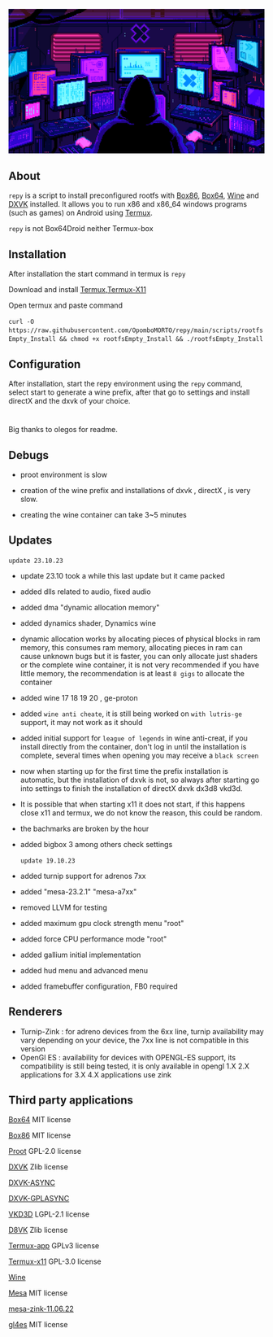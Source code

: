 ![logo](icon/icon.gif "logo")

## About

`repy` is a script to install preconfigured rootfs with [Box86](https://github.com/ptitSeb/box86), [Box64](https://github.com/ptitSeb/box64), [Wine](https://www.winehq.org/) and [DXVK](https://github.com/doitsujin/dxvk) installed. It allows you to run x86 and x86_64 windows programs (such as games) on Android using [Termux](https://github.com/termux/termux-app).

`repy` is not Box64Droid neither Termux-box

## Installation
After installation the start command in termux is `repy`

Download and install
[Termux](https://f-droid.org/repo/com.termux_118.apk),[Termux-X11](https://raw.githubusercontent.com/olegos2/termux-box/main/components/termux-x11-arm64-v8a-debug-latest.apk)

Open termux and paste command

`curl -O https://raw.githubusercontent.com/OpomboMORTO/repy/main/scripts/rootfsEmpty_Install && chmod +x rootfsEmpty_Install && ./rootfsEmpty_Install`

## Configuration
After installation, start the repy environment using the `repy` command, select start to generate a wine prefix, after that go to settings and install directX and the dxvk of your choice.

#
Big thanks to olegos for readme.

## Debugs

* proot environment is slow
  
* creation of the wine prefix and installations of dxvk , directX , is very slow.

* creating the wine container can take 3~5 minutes

## Updates

  `update 23.10.23`

* update 23.10 took a while this last update but it came packed

* added dlls related to audio, fixed audio

* added dma "dynamic allocation memory"

* added dynamics shader, Dynamics wine

* dynamic allocation works by allocating pieces of physical blocks in ram memory, this consumes ram memory, allocating pieces in ram can cause unknown bugs but it is faster, you can only allocate just shaders or the complete wine container, it is not very recommended if you have little memory, the recommendation is at least `8 gigs` to allocate the container

* added wine 17 18 19 20 , ge-proton

* added `wine anti cheate`, it is still being worked on `with lutris-ge` support, it may not work as it should  

* added initial support for `league of legends` in wine anti-creat, if you install directly from the container, don't log in until the installation is complete, several times when opening you may receive a `black screen`

* now when starting up for the first time the prefix installation is automatic, but the installation of dxvk is not, so always after starting go into settings to finish the installation of directX dxvk dx3d8 vkd3d.

* It is possible that when starting x11 it does not start, if this happens close x11 and termux, we do not know the reason, this could be random.

* the bachmarks are broken by the hour

* added bigbox 3 among others  check settings

  `update 19.10.23`

* added turnip support for adrenos 7xx

* added "mesa-23.2.1" "mesa-a7xx"

* removed LLVM for testing

* added maximum gpu clock strength menu "root"

* added force CPU performance mode "root"

* added gallium initial implementation

* added hud menu and advanced menu

* added framebuffer configuration, FB0 required

## Renderers

* Turnip-Zink : for adreno devices from the 6xx line, turnip availability may vary depending on your device, the 7xx line is not compatible in this version
* OpenGl ES : availability for devices with OPENGL-ES support, its compatibility is still being tested, it is only available in opengl 1.X 2.X applications for 3.X 4.X applications use zink


## Third party applications

[Box64](https://github.com/ptitSeb/box64) MIT license

[Box86](https://github.com/ptitSeb/box86) MIT license

[Proot](https://github.com/termux/proot) GPL-2.0 license

[DXVK](https://github.com/doitsujin/dxvk) Zlib license

[DXVK-ASYNC](https://github.com/Sporif/dxvk-async)

[DXVK-GPLASYNC](https://gitlab.com/Ph42oN/dxvk-gplasync)

[VKD3D](https://github.com/lutris/vkd3d) LGPL-2.1 license

[D8VK](https://github.com/AlpyneDreams/d8vk) Zlib license

[Termux-app](https://github.com/termux/termux-app) GPLv3 license

[Termux-x11](https://github.com/termux/termux-x11) GPL-3.0 license

[Wine](https://wiki.winehq.org/Licensing)

[Mesa](https://docs.mesa3d.org/license.html) MIT license

[mesa-zink-11.06.22](https://github.com/alexvorxx/mesa-zink-11.06.22)

[gl4es](https://github.com/ptitSeb/gl4es/tree/master)
MIT license
